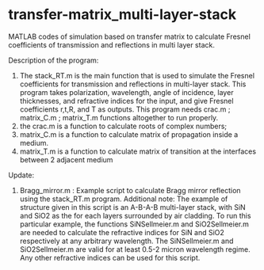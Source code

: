 # transfer-matrix_multi-layer-stack
MATLAB codes of simulation based on transfer matrix to calculate Fresnel coefficients of transmission and reflections in multi layer stack.

Description of the program:
1.  The stack_RT.m is the main function that is used to simulate the Fresnel coefficients for transmission and reflections in multi-layer stack.
    This program takes polarization, wavelength, angle of incidence, layer thicknesses, and refractive indices for the input, and give Fresnel coefficients r,t,R, and T as outputs.
    This program needs crac.m ; matrix_C.m ; matrix_T.m functions altogether to run properly.
2.  the crac.m is a function to calculate roots of complex numbers;
3.  matrix_C.m is a function to calculate matrix of propagation inside a medium.
4.  matrix_T.m is a function to calculate matrix of transition at the interfaces between 2 adjacent medium

Update:
1. Bragg_mirror.m : Example script to calculate Bragg mirror reflection using the stack_RT.m program.
   Additional note: The example of structure given in this script is an A-B-A-B multi-layer stack, with SiN and SiO2 as the for each layers surrounded by air cladding.
                    To run this particular example, the functions SiNSellmeier.m and SiO2Sellmeier.m are needed to calculate the refractive indices for SiN and SiO2 respectively at any arbitrary wavelength.
                    The SiNSellmeier.m and SiO2Sellmeier.m are valid for at least 0.5-2 micron wavelength regime.
                    Any other refractive indices can be used for this script.
